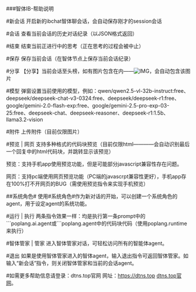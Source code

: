 ###智体IB-帮助说明

#新会话
开启新的ibchat智体聊会话，会自动保存刚才的session会话

#会话
查看当前会话的历史对话纪录（以JSON格式返回）

#结束
结束当前正进行中的思考（正在思考的过程会被中止）

#保存
保存当前会话（在智体节点上保存当前会话纪录）

#分享
【分享】当前会话至头榜，如有图片包含在内——![IMG](图片链接)，会自动包含该图片

#模型
弹窗设置当前使用的模型，例如：qwen/qwen2.5-vl-32b-instruct:free、deepseek/deepseek-chat-v3-0324:free、deepseek/deepseek-r1:free、google/gemini-2.0-flash-exp:free、google/gemini-2.5-pro-exp-03-25:free、deepseek-chat、deepseek-reasoner、deepseek-r1:1.5b、llama3.2-vision

#附件
上传附件（目前仅限图片）

#预览 | 网页
支持多种格式的代码块预览（目前仅限html————会自动识别最后一个回复中的html代码块，并跳转显示该预览）

预览：支持手机app使用预览功能，但是可能部分javascript兼容性存在问题。

网页：支持pc端使用网页预览功能（PC端的javascrpt兼容性更好），手机app存在100%打不开网页的BUG（需使用预览指令来实现手机预览）

#\#系统角色# 
使用#系统角色#作为新对话的开始，可以创建一个系统角色的agent，用于设定agent的系统功能。

#运行 | 执行
两条指令效果一样：均是执行第一条prompt中的\```poplang.ai.agent或\```poplang.agent中的代码块代码（使用poplang.runtime来执行）

#智体管家 | 管家
进入智体管家对话，可轻松访问所有的智能体agent。

#退出
如果是使用智体管家进入的智体agent，输入退出指令可返回智体管家。如输入“新会话”指令，则关闭智体管家和当前的会话agent。

#如需更多帮助信息请登录：dtns.top官网
网址：https://dtns.top
 [dtns.top官网](https://dtns.top "更多文档详见dtns.top官网")。
